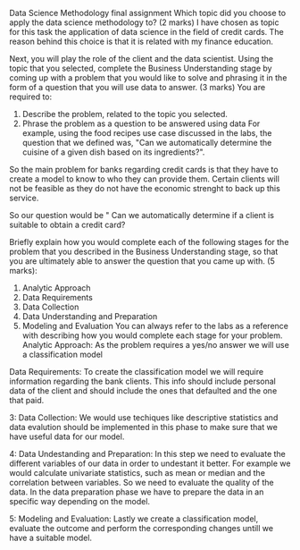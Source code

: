 Data Science Methodology final assignment
Which topic did you choose to apply the data science methodology to? (2 marks)
I have chosen as topic for this task the application of data science in the field of credit cards. The reason behind this choice is that it is related with my finance education.

Next, you will play the role of the client and the data scientist. Using the topic that you selected, complete the Business Understanding stage by coming up with a problem that you would like to solve and phrasing it in the form of a question that you will use data to answer. (3 marks)
You are required to:
1) Describe the problem, related to the topic you selected.
2) Phrase the problem as a question to be answered using data
For example, using the food recipes use case discussed in the labs, the question that we defined was, "Can we automatically determine the cuisine of a given dish based on its ingredients?".

So the main problem for banks regarding credit cards is that they have to create a model to know to who they can provide them. Certain clients will not be feasible as they do not have the economic strenght to back up this service.

So our question would be " Can we automatically determine if a client is suitable to obtain a credit card?

Briefly explain how you would complete each of the following stages for the problem that you described in the Business Understanding stage, so that you are ultimately able to answer the question that you came up with. (5 marks):
1. Analytic Approach
2. Data Requirements
3. Data Collection
4. Data Understanding and Preparation
5. Modeling and Evaluation
You can always refer to the labs as a reference with describing how you would complete each stage for your problem.
Analytic Approach: As the problem requires a yes/no answer we will use a classification model

Data Requirements: To create the classification model we will require information regarding the bank clients. This info should include personal data of the client and should include the ones that defaulted and the one that paid.

3: Data Collection: We would use techiques like descriptive statistics and data evalution should be implemented in this phase to make sure that we have useful data for our model.

4: Data Undestanding and Preparation: In this step we need to evaluate the different variables of our data in order to undestant it better. For example we would calculate univariate statistics, such as mean or median and the correlation between variables. So we need to evaluate the quality of the data. In the data preparation phase we have to prepare the data in an specific way depending on the model.

5: Modeling and Evaluation: Lastly we create a classification model, evaluate the outcome and perform the corresponding changes untill we have a suitable model.
